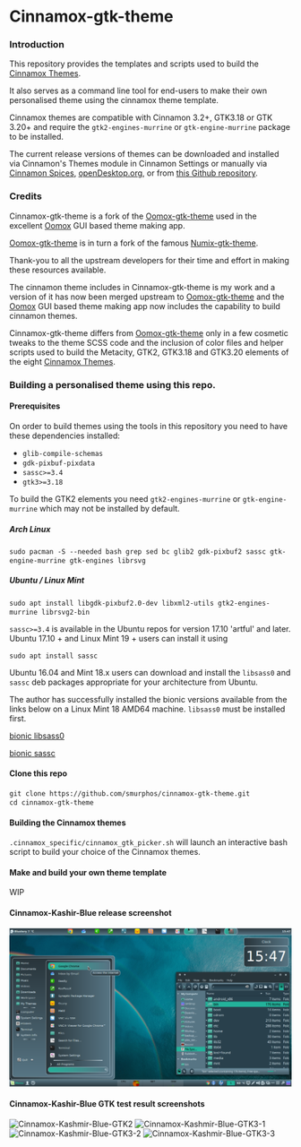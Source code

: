 Cinnamox-gtk-theme
=====

### Introduction

This repository provides the templates and scripts used to build the [Cinnamox Themes](https://github.com/smurphos/cinnamox_themes/releases).

It also serves as a command line tool for end-users to make their own personalised theme using the cinnamox theme template.

Cinnamox themes are compatible with Cinnamon 3.2+, GTK3.18 or GTK 3.20+ and require the `gtk2-engines-murrine` or `gtk-engine-murrine` package to be installed.

The current release versions of themes can be downloaded and installed via Cinnamon's Themes module in Cinnamon Settings or manually via [Cinnamon Spices](https://cinnamon-spices.linuxmint.com/themes), [openDesktop.org](https://www.opendesktop.org/member/491875/), or from [this Github repository](https://github.com/smurphos/cinnamox_themes/releases).

### Credits

Cinnamox-gtk-theme is a fork of the [Oomox-gtk-theme](https://github.com/actionless/oomox-gtk-theme) used in the excellent [Oomox](https://github.com/actionless/oomox) GUI based theme making app.

[Oomox-gtk-theme](https://github.com/actionless/oomox-gtk-theme) is in turn a fork of the famous [Numix-gtk-theme](https://github.com/numixproject/numix-gtk-theme).

Thank-you to all the upstream developers for their time and effort in making these resources available.

The cinnamon theme includes in Cinnamox-gtk-theme is my work and a version of it has now been merged upstream to [Oomox-gtk-theme](https://github.com/actionless/oomox-gtk-theme) and the [Oomox](https://github.com/actionless/oomox) GUI based theme making app now includes the capability to build cinnamon themes.

Cinnamox-gtk-theme differs from [Oomox-gtk-theme](https://github.com/actionless/oomox-gtk-theme) only in a few cosmetic tweaks to the theme SCSS code and the inclusion of color files and helper scripts used to build the Metacity, GTK2, GTK3.18 and GTK3.20 elements of the eight [Cinnamox Themes](https://github.com/smurphos/cinnamox_themes/releases).

### Building a personalised theme using this repo.

#### Prerequisites

On order to build themes using the tools in this repository you need to have these dependencies installed:

 - `glib-compile-schemas`
 - `gdk-pixbuf-pixdata`
 - `sassc>=3.4`
 - `gtk3>=3.18`
 
To build the GTK2 elements you need `gtk2-engines-murrine` or `gtk-engine-murrine` which may not be installed by default.

##### Arch Linux

```
sudo pacman -S --needed bash grep sed bc glib2 gdk-pixbuf2 sassc gtk-engine-murrine gtk-engines librsvg
```

##### Ubuntu / Linux Mint

```
sudo apt install libgdk-pixbuf2.0-dev libxml2-utils gtk2-engines-murrine librsvg2-bin
```

`sassc>=3.4` is available in the Ubuntu repos for version 17.10 'artful' and later. Ubuntu 17.10 + and Linux Mint 19 + users can install it using

```
sudo apt install sassc
```

Ubuntu 16.04 and Mint 18.x users can download and install the `libsass0` and `sassc` deb packages appropriate for your architecture from Ubuntu.

The author has successfully installed the bionic versions available from the links below on a Linux Mint 18 AMD64 machine. `libsass0` must be installed first.

[bionic libsass0](https://packages.ubuntu.com/bionic/libsass0)

[bionic sassc](https://packages.ubuntu.com/bionic/sassc)


#### Clone this repo

```
git clone https://github.com/smurphos/cinnamox-gtk-theme.git
cd cinnamox-gtk-theme
```

#### Building the Cinnamox themes

`.cinnamox_specific/cinnamox_gtk_picker.sh` will launch an interactive bash script to build your choice of the Cinnamox themes.

#### Make and build your own theme template

WIP

#### Cinnamox-Kashir-Blue release screenshot

![Cinnamox-Kashmir-Blue](https://github.com/smurphos/cinnamox_themes/raw/master/Cinnamox-Kashmir-Blue/cinnamon/thumbnail.png "Cinnamox-Kashmir-Blue")

#### Cinnamox-Kashir-Blue GTK test result screenshots

![Cinnamox-Kashmir-Blue-GTK2](https://github.com/smurphos/cinnamox-gtk-theme/raw/master/screenshots/theme-Cinnamox-Kashmir-Blue-gtk2-awf.png "Cinnamox-Kashmir-Blue-GTK2")
![Cinnamox-Kashmir-Blue-GTK3-1](https://github.com/smurphos/cinnamox-gtk-theme/blob/master/screenshots/theme-Cinnamox-Kashmir-Blue-gtk3-page1.png "Cinnamox-Kashmir-Blue-GTK3-1")
![Cinnamox-Kashmir-Blue-GTK3-2](https://github.com/smurphos/cinnamox-gtk-theme/blob/master/screenshots/theme-Cinnamox-Kashmir-Blue-gtk3-page2.png "Cinnamox-Kashmir-Blue-GTK3-2")
![Cinnamox-Kashmir-Blue-GTK3-3](https://github.com/smurphos/cinnamox-gtk-theme/blob/master/screenshots/theme-Cinnamox-Kashmir-Blue-gtk3-page3.png "Cinnamox-Kashmir-Blue-GTK3-3")
